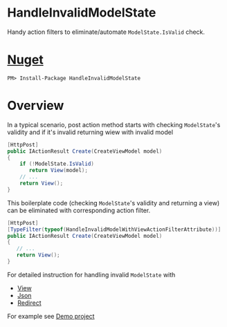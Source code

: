 # HandleInvalidModelState 
  Handy action filters to eliminate/automate `ModelState.IsValid` check.

# [Nuget](https://www.nuget.org/packages/HandleInvalidModelState)

`PM> Install-Package HandleInvalidModelState`

# Overview

In a typical scenario, post action method starts with checking `ModelState`'s validity and if it's invalid returning wiew with invalid model

```c#
[HttpPost]
public IActionResult Create(CreateViewModel model)
{
    if (!ModelState.IsValid)
       return View(model);
    // ...
    return View();
}
```

This boilerplate code (checking `ModelState`'s validity and returning a view) can be eliminated with corresponding action filter.

```c#
[HttpPost]
[TypeFilter(typeof(HandleInvalidModelWithViewActionFilterAttribute))]
public IActionResult Create(CreateViewModel model)
{
   // ...
   return View();
}
```

For detailed instruction for handling invalid `ModelState` with

- [View](https://github.com/tchelidze/HandleInvalidModelState/wiki/Handle-with-View)
- [Json](https://github.com/tchelidze/HandleInvalidModelState/wiki/Handle-with-Json)
- [Redirect](https://github.com/tchelidze/HandleInvalidModelState/wiki/Handle-with-Redirect)

For example see [Demo project](https://github.com/tchelidze/HandleInvalidModelState/tree/master/HandleInvalidModelState.Demo)
